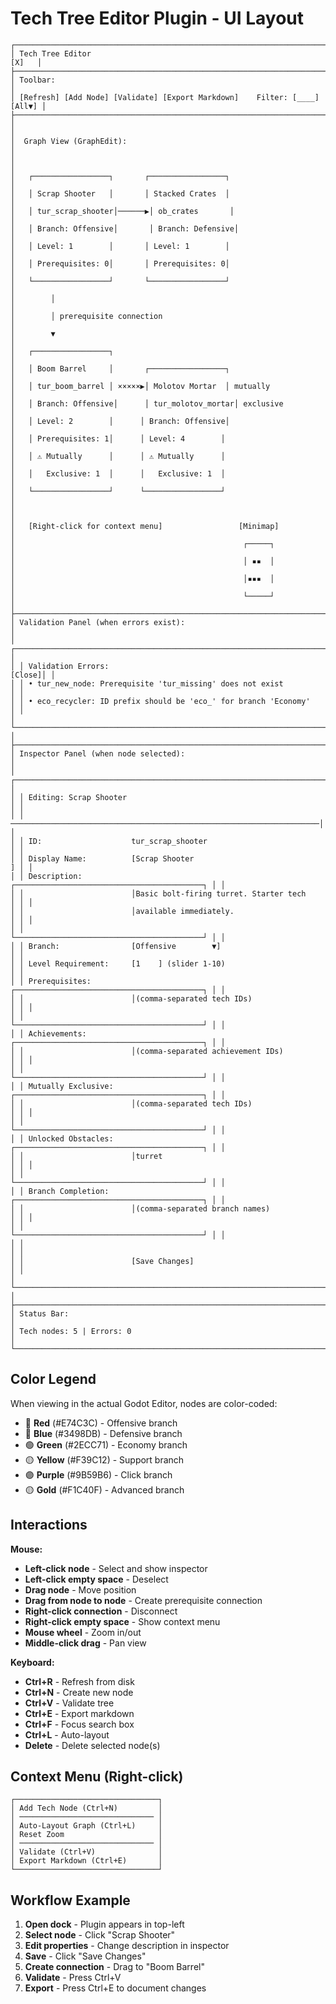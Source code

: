 # Tech Tree Editor Plugin - UI Layout

```
┌─────────────────────────────────────────────────────────────────────────────┐
│ Tech Tree Editor                                                      [X]   │
├─────────────────────────────────────────────────────────────────────────────┤
│ Toolbar:                                                                    │
│ [Refresh] [Add Node] [Validate] [Export Markdown]    Filter: [____] [All▼] │
├─────────────────────────────────────────────────────────────────────────────┤
│                                                                             │
│  Graph View (GraphEdit):                                                   │
│                                                                             │
│   ┌─────────────────┐       ┌─────────────────┐                           │
│   │ Scrap Shooter   │       │ Stacked Crates  │                           │
│   │ tur_scrap_shooter│──────▶│ ob_crates       │                          │
│   │ Branch: Offensive│       │ Branch: Defensive│                         │
│   │ Level: 1        │       │ Level: 1        │                           │
│   │ Prerequisites: 0│       │ Prerequisites: 0│                           │
│   └─────────────────┘       └─────────────────┘                           │
│        │                                                                    │
│        │ prerequisite connection                                           │
│        ▼                                                                    │
│   ┌─────────────────┐                                                      │
│   │ Boom Barrel     │       ┌─────────────────┐                           │
│   │ tur_boom_barrel │ ×××××▶│ Molotov Mortar  │ mutually                  │
│   │ Branch: Offensive│      │ tur_molotov_mortar│ exclusive               │
│   │ Level: 2        │      │ Branch: Offensive│                           │
│   │ Prerequisites: 1│      │ Level: 4        │                           │
│   │ ⚠ Mutually      │      │ ⚠ Mutually      │                           │
│   │   Exclusive: 1  │      │   Exclusive: 1  │                           │
│   └─────────────────┘      └─────────────────┘                           │
│                                                                             │
│   [Right-click for context menu]                 [Minimap]                 │
│                                                   ┌─────┐                   │
│                                                   │ ▪▪  │                   │
│                                                   │▪▪▪  │                   │
│                                                   └─────┘                   │
├─────────────────────────────────────────────────────────────────────────────┤
│ Validation Panel (when errors exist):                                      │
│ ┌───────────────────────────────────────────────────────────────────────┐ │
│ │ Validation Errors:                                              [Close]│ │
│ │ • tur_new_node: Prerequisite 'tur_missing' does not exist            │ │
│ │ • eco_recycler: ID prefix should be 'eco_' for branch 'Economy'      │ │
│ └───────────────────────────────────────────────────────────────────────┘ │
├─────────────────────────────────────────────────────────────────────────────┤
│ Inspector Panel (when node selected):                                      │
│ ┌───────────────────────────────────────────────────────────────────────┐ │
│ │ Editing: Scrap Shooter                                                │ │
│ │ ─────────────────────────────────────────────────────────────────────│ │
│ │ ID:                    tur_scrap_shooter                              │ │
│ │ Display Name:          [Scrap Shooter                              ] │ │
│ │ Description:           ┌──────────────────────────────────────────┐ │ │
│ │                        │Basic bolt-firing turret. Starter tech    │ │ │
│ │                        │available immediately.                    │ │ │
│ │                        └──────────────────────────────────────────┘ │ │
│ │ Branch:                [Offensive        ▼]                           │ │
│ │ Level Requirement:     [1    ] (slider 1-10)                          │ │
│ │ Prerequisites:         ┌──────────────────────────────────────────┐ │ │
│ │                        │(comma-separated tech IDs)                │ │ │
│ │                        └──────────────────────────────────────────┘ │ │
│ │ Achievements:          ┌──────────────────────────────────────────┐ │ │
│ │                        │(comma-separated achievement IDs)         │ │ │
│ │                        └──────────────────────────────────────────┘ │ │
│ │ Mutually Exclusive:    ┌──────────────────────────────────────────┐ │ │
│ │                        │(comma-separated tech IDs)                │ │ │
│ │                        └──────────────────────────────────────────┘ │ │
│ │ Unlocked Obstacles:    ┌──────────────────────────────────────────┐ │ │
│ │                        │turret                                    │ │ │
│ │                        └──────────────────────────────────────────┘ │ │
│ │ Branch Completion:     ┌──────────────────────────────────────────┐ │ │
│ │                        │(comma-separated branch names)            │ │ │
│ │                        └──────────────────────────────────────────┘ │ │
│ │                                                                       │ │
│ │                        [Save Changes]                                 │ │
│ └───────────────────────────────────────────────────────────────────────┘ │
├─────────────────────────────────────────────────────────────────────────────┤
│ Status Bar:                                                                 │
│ Tech nodes: 5 | Errors: 0                                                  │
└─────────────────────────────────────────────────────────────────────────────┘
```

## Color Legend

When viewing in the actual Godot Editor, nodes are color-coded:

- 🔴 **Red** (#E74C3C) - Offensive branch
- 🔵 **Blue** (#3498DB) - Defensive branch
- 🟢 **Green** (#2ECC71) - Economy branch
- 🟡 **Yellow** (#F39C12) - Support branch
- 🟣 **Purple** (#9B59B6) - Click branch
- 🟡 **Gold** (#F1C40F) - Advanced branch

## Interactions

**Mouse:**
- **Left-click node** - Select and show inspector
- **Left-click empty space** - Deselect
- **Drag node** - Move position
- **Drag from node to node** - Create prerequisite connection
- **Right-click connection** - Disconnect
- **Right-click empty space** - Show context menu
- **Mouse wheel** - Zoom in/out
- **Middle-click drag** - Pan view

**Keyboard:**
- **Ctrl+R** - Refresh from disk
- **Ctrl+N** - Create new node
- **Ctrl+V** - Validate tree
- **Ctrl+E** - Export markdown
- **Ctrl+F** - Focus search box
- **Ctrl+L** - Auto-layout
- **Delete** - Delete selected node(s)

## Context Menu (Right-click)

```
┌────────────────────────────────┐
│ Add Tech Node (Ctrl+N)         │
│ ────────────────────────────── │
│ Auto-Layout Graph (Ctrl+L)     │
│ Reset Zoom                     │
│ ────────────────────────────── │
│ Validate (Ctrl+V)              │
│ Export Markdown (Ctrl+E)       │
└────────────────────────────────┘
```

## Workflow Example

1. **Open dock** - Plugin appears in top-left
2. **Select node** - Click "Scrap Shooter"
3. **Edit properties** - Change description in inspector
4. **Save** - Click "Save Changes"
5. **Create connection** - Drag to "Boom Barrel"
6. **Validate** - Press Ctrl+V
7. **Export** - Press Ctrl+E to document changes
